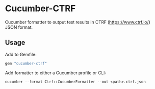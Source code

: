 # Cucumber-CTRF

Cucumber formatter to output test results in CTRF (https://www.ctrf.io/) JSON format.

## Usage

Add to Gemfile:

```ruby
gem "cucumber-ctrf"
```

Add formatter to either a Cucumber profile or CLI:

```
cucumber --format Ctrf::CucumberFormatter --out <path>.ctrf.json
```
